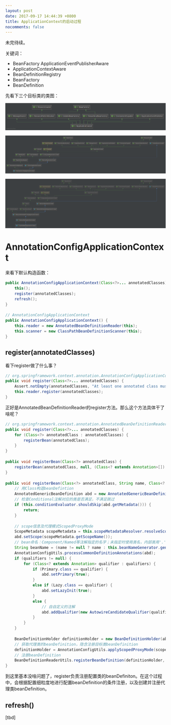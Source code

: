 ```yaml
---
layout: post
date: 2017-09-17 14:44:39 +0800
title: ApplicationContext的启动过程
nocomments: false
---
```


未完待续。

<!-- more -->

关键词：
- BeanFactory ApplicationEventPublisherAware
- ApplicationContextAware
- BeanDefinitionRegistry
- BeanFactory
- BeanDefinition

先看下三个目标类的类图：

![ApplicationContext](/assets/img/ApplicationContext.png)

![AnnotationConfigApplicationContext](/assets/img/AnnotationConfigApplicationContext.png)

![ClassPathXmlApplicationContext](/assets/img/ClassPathXmlApplicationContext.png)

# AnnotationConfigApplicationContext

来看下默认构造函数：
```java
public AnnotationConfigApplicationContext(Class<?>... annotatedClasses) {
    this();
    register(annotatedClasses);
    refresh();
}

// AnnotationConfigApplicationContext
public AnnotationConfigApplicationContext() {
    this.reader = new AnnotatedBeanDefinitionReader(this);
    this.scanner = new ClassPathBeanDefinitionScanner(this);
}
```

## register(annotatedClasses)

看下register做了什么事？
```java
// org.springframework.context.annotation.AnnotationConfigApplicationContext#register
public void register(Class<?>... annotatedClasses) {
    Assert.notEmpty(annotatedClasses, "At least one annotated class must be specified");
    this.reader.register(annotatedClasses);
}
```

正好是AnnotatedBeanDefinitionReader的register方法。那么这个方法具体干了啥呢？
```java
// org.springframework.context.annotation.AnnotatedBeanDefinitionReader#register
public void register(Class<?>... annotatedClasses) {
    for (Class<?> annotatedClass : annotatedClasses) {
        registerBean(annotatedClass);
    }
}

public void registerBean(Class<?> annotatedClass) {
    registerBean(annotatedClass, null, (Class<? extends Annotation>[]) null);
}

public void registerBean(Class<?> annotatedClass, String name, Class<? extends Annotation>... qualifiers) {
    // 用Class构造beanDefintion
    AnnotatedGenericBeanDefinition abd = new AnnotatedGenericBeanDefinition(annotatedClass);
    // 检查Conditional注解对应的类是否满足，不满足跳过
    if (this.conditionEvaluator.shouldSkip(abd.getMetadata())) {
        return;
    }

    // scope信息及代理模式ScopedProxyMode
    ScopeMetadata scopeMetadata = this.scopeMetadataResolver.resolveScopeMetadata(abd);
    abd.setScope(scopeMetadata.getScopeName());
    // bean命名：Component/Named等注解指定的名字；未指定时使用类名，内部类用'.'分隔
    String beanName = (name != null ? name : this.beanNameGenerator.generateBeanName(abd, this.registry));
    AnnotationConfigUtils.processCommonDefinitionAnnotations(abd);
    if (qualifiers != null) {
        for (Class<? extends Annotation> qualifier : qualifiers) {
            if (Primary.class == qualifier) {
                abd.setPrimary(true);
            }
            else if (Lazy.class == qualifier) {
                abd.setLazyInit(true);
            }
            else {
                // 自自定义的注解
                abd.addQualifier(new AutowireCandidateQualifier(qualifier));
            }
        }
    }

    BeanDefinitionHolder definitionHolder = new BeanDefinitionHolder(abd, beanName);
    // 获取代理类的beanDefinition，隐含注册目标类beanDefinition
    definitionHolder = AnnotationConfigUtils.applyScopedProxyMode(scopeMetadata, definitionHolder, this.registry);
    // 注册beanDefinition
    BeanDefinitionReaderUtils.registerBeanDefinition(definitionHolder, this.registry);
}
```

到这里基本没啥问题了，register负责注册配置类的beanDefiniton。在这个过程中，会根据配置细粒度地进行配置beanDefinition的条件注册，以及创建并注册代理类beanDefinition。

## refresh()

[tbd]